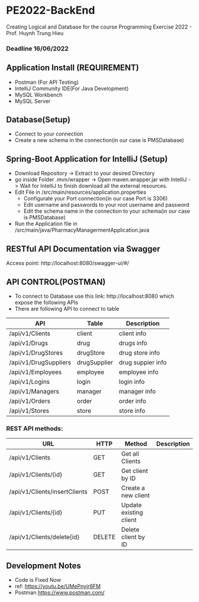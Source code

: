 # PE2022-BackEnd
Creating Logical and Database for the course Programming Exercise 2022 - Prof. Huynh Trung Hieu
### Deadline 16/06/2022

## Application Install (REQUIREMENT)
- Postman (For API Testing)
- IntelliJ Community IDE(For Java Development)
- MySQL Workbench
- MySQL Server

## Database(Setup)
- Connect to your connection
- Create a new schema in the connection(in our case is PMSDatabase)

## Spring-Boot Application for IntelliJ (Setup)
- Download Repository -> Extract to your desired Directory
- go inside Folder .mvn/wrapper -> Open maven.wrapper.jar with IntelliJ -> Wait for IntelliJ to finish download all the external resources.
- Edit File in /src/main/resources/application.properties
  - Configurate your Port connection(in our case Port is 3306)
  - Edit username and passwords to your root username and password
  - Edit the schema name in the connection to your schema(in our case is PMSDatabase)
- Run the Application file in /src/main/java/PharmacyManagermentApplication.java

## RESTful API Documentation via Swagger

Access point: http://localhost:8080/swagger-ui/#/


## API CONTROL(POSTMAN)
- To connect to Database use this link: http://localhost:8080 which expose the following APIs
- There are following API to connect to table


API | Table | Description
--- | --- | ---
/api/v1/Clients | client | client info
/api/v1/Drugs | drug | drugs info
/api/v1/DrugStores | drugStore | drug store info
/api/v1/DrugSuppliers | drugSupplier | drug suppier info
/api/v1/Employees | employee | employee info
/api/v1/Logins | login | login info
/api/v1/Managers | manager | manager info
/api/v1/Orders | order | order info
/api/v1/Stores | store | store info

### REST API methods:

URL |	HTTP | Method |	Description
--- | --- | --- | ---
/api/v1/Clients	|GET	| Get all Clients
/api/v1/Clients/{id} |	GET |	Get client by ID
/api/v1/Clients/insertClients | POST |	Create a new client
/api/v1/Clients/{id} |	PUT |	Update existing client
/api/v1/Clients/delete{id} |	DELETE |	Delete client by ID


## Development Notes
- Code is Fixed Now
- ref: https://youtu.be/UMePnyjr6FM
- Postman
https://www.postman.com/


